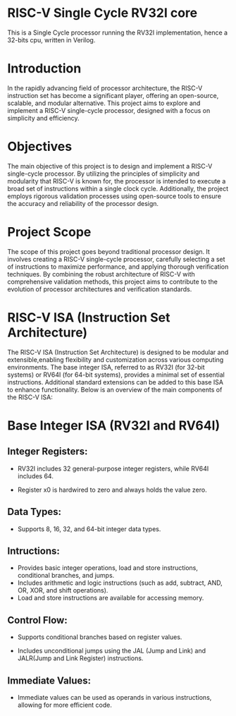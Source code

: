 # RISC-V Single Cycle RV32I core

This is a Single Cycle processor running the RV32I implementation, hence a 32-bits cpu, written in Verilog.

# Introduction

In the rapidly advancing field of processor architecture, the RISC-V instruction set has become a significant player, offering an open-source, scalable, and modular alternative. This project aims to explore and implement a RISC-V single-cycle processor, designed with a focus on simplicity and efficiency.

# Objectives

The main objective of this project is to design and implement a RISC-V single-cycle processor. By utilizing the principles of simplicity and modularity that RISC-V is known for, the processor is intended to execute a broad set of instructions within a single clock cycle. Additionally, the project employs rigorous validation processes using open-source tools to ensure the accuracy and reliability of the processor design.

# Project Scope

The scope of this project goes beyond traditional processor design. It involves creating a RISC-V single-cycle processor, carefully selecting a set of instructions to maximize performance, and applying thorough verification techniques. By combining the robust architecture of RISC-V with comprehensive validation methods, this project aims to contribute to the evolution of processor architectures and verification standards.

# RISC-V ISA (Instruction Set Architecture)

The RISC-V ISA (Instruction Set Architecture) is designed to be modular and extensible,enabling flexibility and customization across various computing environments. The base integer ISA, referred to as RV32I (for 32-bit systems) or RV64I (for 64-bit systems), provides a minimal set of essential instructions. Additional standard extensions can be added to this
base ISA to enhance functionality. Below is an overview of the main components of the RISC-V ISA:

# Base Integer ISA (RV32I and RV64I)

## Integer Registers:

* RV32I includes 32 general-purpose integer registers, while RV64I includes 64.
  
* Register x0 is hardwired to zero and always holds the value zero.

## Data Types:

* Supports 8, 16, 32, and 64-bit integer data types.

## Intructions:

* Provides basic integer operations, load and store instructions, conditional branches, and jumps.
* Includes arithmetic and logic instructions (such as add, subtract, AND, OR, XOR, and shift operations).
* Load and store instructions are available for accessing memory.

## Control Flow:

* Supports conditional branches based on register values.

* Includes unconditional jumps using the JAL (Jump and Link) and JALR(Jump and Link Register) instructions.

## Immediate Values:

* Immediate values can be used as operands in various instructions, allowing for more efficient code.
  
